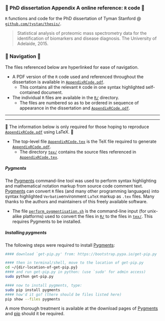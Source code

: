 ### :blue_book: PhD dissertation Appendix A online reference: `R` code   :blue_book:


`R` functions and code for the PhD dissertation of Tyman Stanford @ [`github.com/tystan/thesis/`](https://github.com/tystan/thesis/).

> Statistical analysis of proteomic mass spectrometry data for the identification of biomarkers and disease diagnosis. The University of Adelaide, 2015.


### :orange_book: Navigation :orange_book:

The files referenced below are hyperlinked for ease of navigation.

* A PDF version of the `R` code used and referenced throughout the dissertation is available in [`AppendixRCode.pdf`](../master/AppendixRCode.pdf). 
    * This contains all the relevant `R` code in one syntax highlighted self-contained document.
* The individual `R` files are available in the [`R/`](../../tree/master/R/) directory. 
    * The files are numbered so as to be ordered in sequence of appearance in the dissertation and [`AppendixRCode.pdf`](../blob/master/AppendixRCode.pdf).
 
---
---


 :green_book: The information below is only required for those hoping to reproduce [`AppendixRCode.pdf`](../blob/master/AppendixRCode.pdf) using LaTeX. :green_book:




* The top-level file [`AppendixRCode.tex`](../master/AppendixRCode.tex) is the TeX file required to generate [`AppendixRCode.pdf`](../master/AppendixRCode.pdf). 
    * The directory [`tex/`](../../tree/master/tex/) contains the source files referenced in [`AppendixRCode.tex`](../master/AppendixRCode.tex). 


##### Pygments 

The [Pygments](http://pygments.org/) command-line tool was used to perform syntax highlighting and mathematical notation markup from source code comment text. [Pygments](http://pygments.org/) can convert `R` files (and many other programming languages) into syntax highlighted `Verbatim`environment `LaTeX` markup as `.tex` files. Many thanks to the authors and maintainers of this freely available software.
* The file [`perform_pygmentisation.sh`](../master/perform_pygmentisation.sh) is the command-line input (for unix-alike platforms) used to convert the files in [`R/`](../../tree/master/R/) to the files in [`tex/`](../../tree/master/tex/). This requires Pygments to be installed.

##### Installing pygments

The following steps were required to install [Pygments](http://pygments.org/): 
```sh
#### download `get-pip.py' from: https://bootstrap.pypa.io/get-pip.py

#### then in terminal/shell, move to the location of get-pip.py
cd ~/{dir-location-of-get-pip.py}
#### and run get-pip.py in python: (use `sudo' for admin access)
sudo python get-pip.py

#### now to install pygments, type:
sudo pip install pygments
#### how'd it go? (there should be files listed here)
pip show --files pygments
```
A more thorough treatment is available at the download pages of [Pygments](http://pygments.org/download/) and [pip](https://pip.pypa.io/en/stable/installing.html) should it be required.
